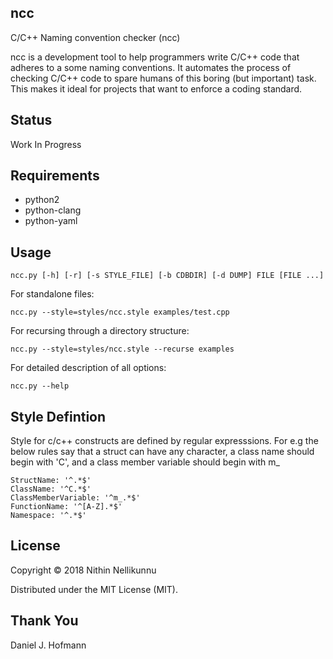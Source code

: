 ## ncc

C/C++ Naming convention checker (ncc)

ncc is a development tool to help programmers write C/C++ code that adheres to
a some naming conventions. It automates the process of checking C/C++ code to
spare humans of this boring (but important) task. This makes it ideal for
projects that want to enforce a coding standard.

## Status
Work In Progress

## Requirements

* python2
* python-clang
* python-yaml

## Usage

    ncc.py [-h] [-r] [-s STYLE_FILE] [-b CDBDIR] [-d DUMP] FILE [FILE ...]

For standalone files:

    ncc.py --style=styles/ncc.style examples/test.cpp

For recursing through a directory structure:

    ncc.py --style=styles/ncc.style --recurse examples

For detailed description of all options:

    ncc.py --help

## Style Defintion

Style for c/c++ constructs are defined by regular expresssions. For e.g the below rules say that
a struct can have any character, a class name should begin with 'C', and a class member variable
should begin with m_

    StructName: '^.*$'
    ClassName: '^C.*$'
    ClassMemberVariable: '^m_.*$'
    FunctionName: '^[A-Z].*$'
    Namespace: '^.*$'

## License

Copyright © 2018 Nithin Nellikunnu

Distributed under the MIT License (MIT).


## Thank You
Daniel J. Hofmann
